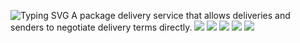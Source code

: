 ![Typing SVG](https://readme-typing-svg.herokuapp.com?color=%2336BCF7&lines=GetLet)
A package delivery service that allows deliveries and senders to negotiate delivery terms directly.
![](https://github-profile-summary-cards.vercel.app/api/cards/profile-details?username=Karijama&theme=solarized_dark)
![](https://github-profile-summary-cards.vercel.app/api/cards/most-commit-language?username=Karijama&theme=solarized_dark)
![](https://github-profile-summary-cards.vercel.app/api/cards/repos-per-language?username=Karijama&theme=solarized_dark)
![](https://github-profile-summary-cards.vercel.app/api/cards/stats?username=Karijama&theme=solarized_dark)
![](https://github-profile-summary-cards.vercel.app/api/cards/productive-time?username=Karijama&theme=solarized_dark)
